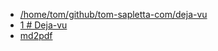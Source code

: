 + [/home/tom/github/tom-sapletta-com/deja-vu](file:///home/tom/github/tom-sapletta-com/deja-vu/)
+ [1 # Deja-vu](file:///home/tom/github/tom-sapletta-com/deja-vu/1/index.html)
+ [md2pdf <style>](file:///home/tom/github/tom-sapletta-com/deja-vu/md2pdf/index.html)
+ [1 ## Spis treści](file:///home/tom/github/tom-sapletta-com/deja-vu/1/index.html)
+ [1 # Prolog: Pierwsze wspomnienie (2027-2029)](file:///home/tom/github/tom-sapletta-com/deja-vu/1/index.html)
+ [1 ![1.png](1.png)](file:///home/tom/github/tom-sapletta-com/deja-vu/1/index.html)
+ [1 ![2.png](2.png)](file:///home/tom/github/tom-sapletta-com/deja-vu/1/index.html)
+ [1 ![3.png](3.png)](file:///home/tom/github/tom-sapletta-com/deja-vu/1/index.html)
+ [1 ![4.png](4.png)](file:///home/tom/github/tom-sapletta-com/deja-vu/1/index.html)
+ [1 ![5.png](5.png)](file:///home/tom/github/tom-sapletta-com/deja-vu/1/index.html)
+ [1 ![6.png](6.png)](file:///home/tom/github/tom-sapletta-com/deja-vu/1/index.html)
+ [1 ![7.png](7.png)](file:///home/tom/github/tom-sapletta-com/deja-vu/1/index.html)
+ [1 ![8.png](8.png)](file:///home/tom/github/tom-sapletta-com/deja-vu/1/index.html)
+ [1 ![9.png](9.png)](file:///home/tom/github/tom-sapletta-com/deja-vu/1/index.html)
+ [1 ![10.png](10.png)](file:///home/tom/github/tom-sapletta-com/deja-vu/1/index.html)
+ [1 ![10.png](10.png)](file:///home/tom/github/tom-sapletta-com/deja-vu/1/index.html)
+ [1 # Epilog: Nowe początki (2045)](file:///home/tom/github/tom-sapletta-com/deja-vu/1/index.html)
+ [1 # Posłowie](file:///home/tom/github/tom-sapletta-com/deja-vu/1/index.html)
+ [1 # O Autorze](file:///home/tom/github/tom-sapletta-com/deja-vu/1/index.html)
+ [#1 ](file:///home/tom/github/tom-sapletta-com/deja-vu/#1/index.html)
